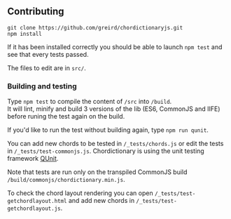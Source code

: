 ## Contributing

```
git clone https://github.com/greird/chordictionaryjs.git
npm install
```

If it has been installed correctly you should be able to launch ```npm test``` and see that every tests passed. 

The files to edit are in `src/`.

### Building and testing

Type `npm test` to compile the content of `/src` into `/build`.  
It will lint, minify and build 3 versions of the lib (ES6, CommonJS and IIFE) before runing the test again on the build.

If you'd like to run the test without building again, type `npm run qunit`. 

You can add new chords to be tested in `/_tests/chords.js` or edit the tests in `/_tests/test-commonjs.js`.
Chordictionary is using the unit testing framework [QUnit](https://qunitjs.com/).

Note that tests are run only on the transpiled CommonJS build `/build/commonjs/chordictionary.min.js`.

To check the chord layout rendering you can open `/_tests/test-getchordlayout.html` and add new chords in `/_tests/test-getchordlayout.js`.